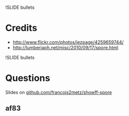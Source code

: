 !SLIDE bullets
# Credits

* http://www.flickr.com/photos/jezpage/4259659744/
* http://lumberjaph.net/misc/2010/09/17/spore.html

!SLIDE bullets
# Questions

Slides on [github.com/francois2metz/showff-spore](http://github.com/francois2metz/showff-spore)

## af83
